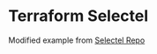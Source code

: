 # Terraform Selectel

Modified example from [Selectel Repo](https://github.com/selectel/terraform-examples/)
